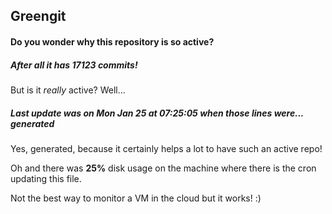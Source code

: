 ## Greengit

#### Do you wonder why this repository is so active?

##### After all it has 17123 commits!

But is it *really* active? Well...

##### Last update was on Mon Jan 25 at 07:25:05 when those lines were... generated

Yes, generated, because it certainly helps a lot to have such an active repo!

Oh and there was **25%** disk usage on the machine
where there is the cron updating this file.

Not the best way to monitor a VM in the cloud but it works! :)
